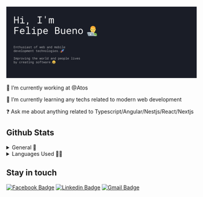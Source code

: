 ![Felipe-Bueno-Greetings](assets/felipe-bueno-greetings.png)

🔭 I’m currently working at @Atos

🌱 I’m currently learning any techs related to modern web development

❓ Ask me about anything related to Typescript/Angular/Nestjs/React/Nextjs

## Github Stats

<details>
  <summary>General 🚀</summary>
  <img src="https://github-readme-stats.vercel.app/api?username=felipe-bp&count_private=true&show_icons=true&theme=dracula">
</details>

<details>
  <summary>Languages Used 👨‍💻</summary>
  <img src="https://github-readme-stats.vercel.app/api/top-langs/?username=felipe-bp&layout=compact&&theme=dracula">
</details>

## Stay in touch

[![Facebook Badge](https://img.shields.io/badge/-%40Felipe%20Bueno-blue?style=flat-square&logo=Facebook&logoColor=white&link=https://www.facebook.com/felipe.bueno.56679/)](https://www.facebook.com/felipe.bueno.56679/)
[![Linkedin Badge](https://img.shields.io/badge/-Felipe%20Bueno-orange?style=flat-square&logo=LinkedIn&logoColor=white&link=https://www.linkedin.com/in/felipe-bueno-de-paula-85898815b/)](https://www.linkedin.com/in/felipe-bueno-de-paula-85898815b/)
[![Gmail Badge](https://img.shields.io/badge/-gvv.fel%40gmail.com-red?style=flat-square&logo=Gmail&logoColor=white&link=mailto:gvv.fel@gmail.com)](mailto:gvv.fel@gmail.com)
